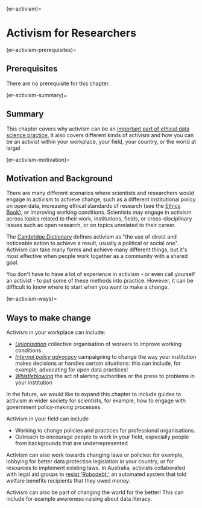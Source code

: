 (er-activism)=
# Activism for Researchers

(er-activism-prerequisites)=
## Prerequisites

There are no prerequisite for this chapter.

(er-activism-summary)=
## Summary

This chapter covers why activism can be an [important part of ethical data science practice.](https://the-turing-way.netlify.app/ethical-research/ethical-research/activism/activism-ethics.md)
It also covers different kinds of activism and how you can be an activist within your workplace, your field, your country, or the world at large!

(er-activism-motivation)=
## Motivation and Background

There are many different scenarios where scientists and researchers would engage in activism to achieve change, such as a different institutional policy on open data, increasing ethical standards of research (see the [Ethics Book](https://the-turing-way.netlify.app/ethical-research/ethical-research.html)), or improving working conditions.
Scientists may engage in activism across topics related to their work, institutions, fields, or cross-disciplinary issues such as open research, or on topics unrelated to their career.

The [Cambridge Dictionary](https://dictionary.cambridge.org/dictionary/english/activism) defines activism as "the use of direct and noticeable action to achieve a result, usually a political or social one".
Activism can take many forms and achieve many different things, but it's most effective when people work together as a community with a shared goal.

You don't have to have a lot of experience in activism - or even call yourself an activist - to put some of these methods into practice.
However, it can be difficult to know where to start when you want to make a change.

(er-activism-ways)=
## Ways to make change

Activism in your workplace can include:
* [*Unionisation*](https://the-turing-way.netlify.app/ethical-research/ethical-research/activism/activism-unionisation.md) collective organisation of workers to improve working conditions
* [*Internal policy advocacy*](https://the-turing-way.netlify.app/ethical-research/ethical-research/activism-internal-policy.md) campaigning to change the way your institution makes decisions or handles certain situations: this can include, for example, advocating for open data practices!
* [*Whistleblowing*](https://the-turing-way.netlify.app/ethical-research/ethical-research/activism/activism-whistleblowing.md) the act of alerting authorities or the press to problems in your institution

In the future, we would like to expand this chapter to include guides to activism in wider society for scientists, for example, how to engage with government policy-making processes.

Activism in your field can include
* Working to change policies and practices for professional organisations.
* Outreach to encourage people to work in your field, especially people from backgrounds that are underrepresented

Activism can also work towards changing laws or policies: for example, lobbying for better data protection legislation in your country, or for resources to implement existing laws.
In Australia, activists collaborated with legal aid groups to [resist 'Robodebt:'](https://the-turing-way.netlify.app/ethical-research/ethical-research/activism/activism-robodebt.md) an automated system that told welfare benefits recipients that they owed money.

Activism can also be part of changing the world for the better!
This can include for example awareness-raising about data literacy.

